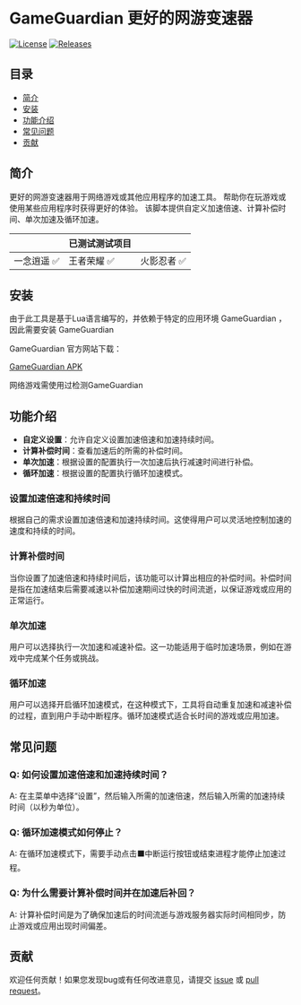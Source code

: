 # **GameGuardian 更好的网游变速器**

[![License](https://img.shields.io/badge/license-MIT-blue.svg)](LICENSE)
[![Releases]([httg67ps://img.shields.io/badge/Releases%20-%20f](https://github.com/WMxStar/GameGuardian-SpeedMaster/releases))](Releases)



## 目录

- [简介](#简介)
- [安装](#安装)
- [功能介绍](#功能介绍)
- [常见问题](#常见问题)
- [贡献](#贡献)


## 简介

更好的网游变速器用于网络游戏或其他应用程序的加速工具。
帮助你在玩游戏或使用某些应用程序时获得更好的体验。
该脚本提供自定义加速倍速、计算补偿时间、单次加速及循环加速。

| | 已测试测试项目 | |  
| --- | --- | --- |  
| 一念逍遥 :white_check_mark: | 王者荣耀 :white_check_mark: | 火影忍者 :white_check_mark: |  

## 安装

由于此工具是基于Lua语言编写的，并依赖于特定的应用环境 GameGuardian ，因此需要安装 GameGuardian

GameGuardian 官方网站下载：

[GameGuardian APK](https://gameguardian.net/download)

网络游戏需使用过检测GameGuardian

## 功能介绍

   - **自定义设置**：允许自定义设置加速倍速和加速持续时间。
   - **计算补偿时间**：查看加速后的所需的补偿时间。
   - **单次加速**：根据设置的配置执行一次加速后执行减速时间进行补偿。
   - **循环加速**：根据设置的配置执行循环加速模式。
     
### 设置加速倍速和持续时间

根据自己的需求设置加速倍速和加速持续时间。这使得用户可以灵活地控制加速的速度和持续的时间。

### 计算补偿时间

当你设置了加速倍速和持续时间后，该功能可以计算出相应的补偿时间。补偿时间是指在加速结束后需要减速以补偿加速期间过快的时间流逝，以保证游戏或应用的正常运行。

### 单次加速

用户可以选择执行一次加速和减速补偿。这一功能适用于临时加速场景，例如在游戏中完成某个任务或挑战。

### 循环加速

用户可以选择开启循环加速模式，在这种模式下，工具将自动重复加速和减速补偿的过程，直到用户手动中断程序。循环加速模式适合长时间的游戏或应用加速。

## 常见问题

### Q: 如何设置加速倍速和加速持续时间？

A: 在主菜单中选择“设置”，然后输入所需的加速倍速，然后输入所需的加速持续时间（以秒为单位）。

### Q: 循环加速模式如何停止？

A: 在循环加速模式下，需要手动点击⬛中断运行按钮或结束进程才能停止加速过程。

### Q: 为什么需要计算补偿时间并在加速后补回？

A: 计算补偿时间是为了确保加速后的时间流逝与游戏服务器实际时间相同步，防止游戏或应用出现时间偏差。

## 贡献

欢迎任何贡献！如果您发现bug或有任何改进意见，请提交 [issue](https://github.com/WMxStar/GameGuardian-SpeedMaster/issues) 或 [pull request](https://github.com/WMxStar/GameGuardian-SpeedMaster/pulls)。
